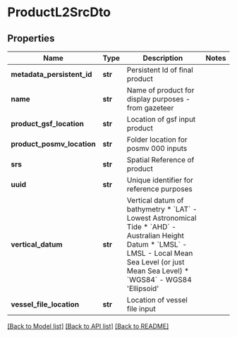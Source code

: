 # ProductL2SrcDto

## Properties
Name | Type | Description | Notes
------------ | ------------- | ------------- | -------------
**metadata_persistent_id** | **str** | Persistent Id of final product | 
**name** | **str** | Name of product for display purposes - from gazeteer | 
**product_gsf_location** | **str** | Location of gsf input product | 
**product_posmv_location** | **str** | Folder location for posmv 000 inputs | 
**srs** | **str** | Spatial Reference of product | 
**uuid** | **str** | Unique identifier for reference purposes | 
**vertical_datum** | **str** | Vertical datum of bathymetry * &#x60;LAT&#x60; - Lowest Astronomical Tide * &#x60;AHD&#x60; - Australian Height Datum * &#x60;LMSL&#x60; - LMSL - Local Mean Sea Level (or just Mean Sea Level) * &#x60;WGS84&#x60; - WGS84 &#39;Ellipsoid&#39; | 
**vessel_file_location** | **str** | Location of vessel file input | 

[[Back to Model list]](../README.md#documentation-for-models) [[Back to API list]](../README.md#documentation-for-api-endpoints) [[Back to README]](../README.md)


